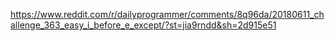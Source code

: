 https://www.reddit.com/r/dailyprogrammer/comments/8q96da/20180611_challenge_363_easy_i_before_e_except/?st=jia9rndd&sh=2d915e51
